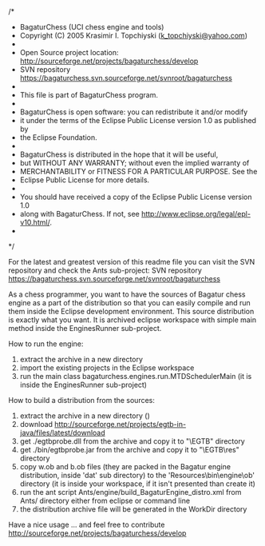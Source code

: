 

/*
 *  BagaturChess (UCI chess engine and tools)
 *  Copyright (C) 2005 Krasimir I. Topchiyski (k_topchiyski@yahoo.com)
 *  
 *  Open Source project location: http://sourceforge.net/projects/bagaturchess/develop
 *  SVN repository https://bagaturchess.svn.sourceforge.net/svnroot/bagaturchess
 *
 *  This file is part of BagaturChess program.
 * 
 *  BagaturChess is open software: you can redistribute it and/or modify
 *  it under the terms of the Eclipse Public License version 1.0 as published by
 *  the Eclipse Foundation.
 *
 *  BagaturChess is distributed in the hope that it will be useful,
 *  but WITHOUT ANY WARRANTY; without even the implied warranty of
 *  MERCHANTABILITY or FITNESS FOR A PARTICULAR PURPOSE.  See the
 *  Eclipse Public License for more details.
 *
 *  You should have received a copy of the Eclipse Public License version 1.0
 *  along with BagaturChess. If not, see <http://www.eclipse.org/legal/epl-v10.html/>.
 *
 */


For the latest and greatest version of this readme file you can visit the SVN repository and check the Ants sub-project:
SVN repository https://bagaturchess.svn.sourceforge.net/svnroot/bagaturchess


As a chess programmer,
you want to have the sources of Bagatur chess engine as a part of the distribution so that you can easily compile and run them inside the Eclipse development environment.
This source distribution is exactly what you want. It is archived eclipse workspace with simple main method inside the EnginesRunner sub-project.


How to run the engine:
1. extract the archive in a new directory
2. import the existing projects in the Eclipse workspace
3. run the main class bagaturchess.engines.run.MTDSchedulerMain (it is inside the EnginesRunner sub-project)


How to build a distribution from the sources:
1. extract the archive in a new directory (<workspace>)
2. download http://sourceforge.net/projects/egtb-in-java/files/latest/download
3. get ./egtbprobe.dll from the archive and copy it to "<workspace>\EGTB" directory
3. get ./bin/egtbprobe.jar from the archive and copy it to "<workspace>\EGTB\res" directory
4. copy w.ob and b.ob files (they are packed in the Bagatur engine distribution, inside 'dat' sub directory) to the 'Resources\bin\engine\ob' directory (it is inside your workspace, if it isn't presented than create it)
5. run the ant script Ants/engine/build_BagaturEngine_distro.xml from Ants/ directory either from eclipse or command line
6. the distribution archive file will be generated in the WorkDir directory


Have a nice usage ... and feel free to contribute http://sourceforge.net/projects/bagaturchess/develop

